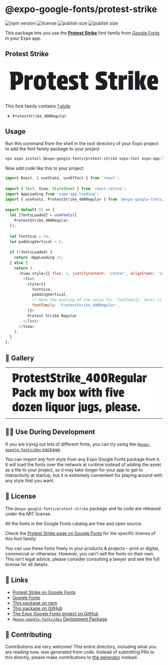 # @expo-google-fonts/protest-strike

![npm version](https://flat.badgen.net/npm/v/@expo-google-fonts/protest-strike)
![license](https://flat.badgen.net/github/license/expo/google-fonts)
![publish size](https://flat.badgen.net/packagephobia/install/@expo-google-fonts/protest-strike)
![publish size](https://flat.badgen.net/packagephobia/publish/@expo-google-fonts/protest-strike)

This package lets you use the [**Protest Strike**](https://fonts.google.com/specimen/Protest+Strike) font family from [Google Fonts](https://fonts.google.com/) in your Expo app.

## Protest Strike

![Protest Strike](./font-family.png)

This font family contains [1 style](#-gallery).

- `ProtestStrike_400Regular`

## Usage

Run this command from the shell in the root directory of your Expo project to add the font family package to your project
```sh
npx expo install @expo-google-fonts/protest-strike expo-font expo-app-loading
```

Now add code like this to your project
```js
import React, { useState, useEffect } from 'react';

import { Text, View, StyleSheet } from 'react-native';
import AppLoading from 'expo-app-loading';
import { useFonts, ProtestStrike_400Regular } from '@expo-google-fonts/protest-strike';

export default () => {
  let [fontsLoaded] = useFonts({
    ProtestStrike_400Regular,
  });

  let fontSize = 24;
  let paddingVertical = 6;

  if (!fontsLoaded) {
    return <AppLoading />;
  } else {
    return (
      <View style={{ flex: 1, justifyContent: 'center', alignItems: 'center' }}>
        <Text
          style={{
            fontSize,
            paddingVertical,
            // Note the quoting of the value for `fontFamily` here; it expects a string!
            fontFamily: 'ProtestStrike_400Regular',
          }}>
          Protest Strike Regular
        </Text>
      </View>
    );
  }
};

```

## 🔡 Gallery


||||
|-|-|-|
|![ProtestStrike_400Regular](./ProtestStrike_400Regular.ttf.png)||||


## 👩‍💻 Use During Development

If you are trying out lots of different fonts, you can try using the [`@expo-google-fonts/dev` package](https://github.com/expo/google-fonts/tree/master/font-packages/dev#readme).

You can import *any* font style from any Expo Google Fonts package from it. It will load the fonts
over the network at runtime instead of adding the asset as a file to your project, so it may take longer
for your app to get to interactivity at startup, but it is extremely convenient
for playing around with any style that you want.

## 📖 License

The `@expo-google-fonts/protest-strike` package and its code are released under the MIT license.

All the fonts in the Google Fonts catalog are free and open source.

Check the [Protest Strike page on Google Fonts](https://fonts.google.com/specimen/Protest+Strike) for the specific license of this font family.

You can use these fonts freely in your products & projects - print or digital, commercial or otherwise. However, you can't sell the fonts on their own. This isn't legal advice, please consider consulting a lawyer and see the full license for all details.

## 🔗 Links

- [Protest Strike on Google Fonts](https://fonts.google.com/specimen/Protest+Strike)
- [Google Fonts](https://fonts.google.com/)
- [This package on npm](https://www.npmjs.com/package/@expo-google-fonts/protest-strike)
- [This package on GitHub](https://github.com/expo/google-fonts/tree/master/font-packages/protest-strike)
- [The Expo Google Fonts project on GitHub](https://github.com/expo/google-fonts)
- [`@expo-google-fonts/dev` Devlopment Package](https://github.com/expo/google-fonts/tree/master/font-packages/dev)

## 🤝 Contributing

Contributions are very welcome! This entire directory, including what you are reading now, was generated from code. Instead of submitting PRs to this directly, please make contributions to [the generator](https://github.com/expo/google-fonts/tree/master/packages/generator) instead.
